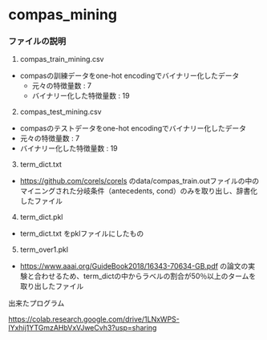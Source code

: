 # compas_mining

### ファイルの説明
1. compas_train_mining.csv
 - compasの訓練データをone-hot encodingでバイナリー化したデータ
   - 元々の特徴量数 : 7
   - バイナリー化した特徴量数 : 19
2. compas_test_mining.csv
- compasのテストデータをone-hot encodingでバイナリー化したデータ
 - 元々の特徴量数 : 7
 - バイナリー化した特徴量数 : 19
3. term_dict.txt
- https://github.com/corels/corels のdata/compas_train.outファイルの中のマイニングされた分岐条件（antecedents, cond）のみを取り出し、辞書化したファイル

4. term_dict.pkl
- term_dict.txt をpklファイルにしたもの

5. term_over1.pkl
- https://www.aaai.org/GuideBook2018/16343-70634-GB.pdf の論文の実験と合わせるため、term_dictの中からラベルの割合が50％以上のタームを取り出したファイル


出来たプログラム

https://colab.research.google.com/drive/1LNxWPS-lYxhij1YTGmzAHbVxVJweCvh3?usp=sharing 
